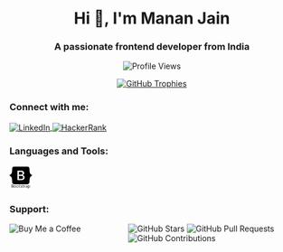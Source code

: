 <h1 align="center">Hi 👋, I'm Manan Jain</h1>
<h3 align="center">A passionate frontend developer from India</h3>

<p align="center">
  <img src="https://komarev.com/ghpvc/?username=doomdybbuk&label=Profile%20views&color=0e75b6&style=flat" alt="Profile Views" />
</p>

<p align="center">
  <a href="https://github.com/ryo-ma/github-profile-trophy">
    <img src="https://github-profile-trophy.vercel.app/?username=doomdybbuk" alt="GitHub Trophies" />
  </a>
</p>

<h3 align="left">Connect with me:</h3>
<p align="left">
  <a href="https://linkedin.com/in/manan-jain-1843091b4/" target="_blank">
    <img align="center" src="https://raw.githubusercontent.com/rahuldkjain/github-profile-readme-generator/master/src/images/icons/Social/linked-in-alt.svg" alt="LinkedIn" height="30" width="40" />
  </a>
  <a href="https://www.hackerrank.com/manan_jain16949?hr_r=1" target="_blank">
    <img align="center" src="https://raw.githubusercontent.com/rahuldkjain/github-profile-readme-generator/master/src/images/icons/Social/hackerrank.svg" alt="HackerRank" height="30" width="40" />
  </a>
</p>

<h3 align="left">Languages and Tools:</h3>
<p align="left">
  <a href="https://getbootstrap.com" target="_blank">
    <img src="https://raw.githubusercontent.com/devicons/devicon/master/icons/bootstrap/bootstrap-plain-wordmark.svg" alt="Bootstrap" width="40" height="40"/>
  </a>
  <!-- Add other tools and languages similarly -->
</p>

<h3 align="left">Support:</h3>
<p align="left">
  <a href="https://www.buymeacoffee.com/mananjain1p">
    <img align="left" src="https://cdn.buymeacoffee.com/buttons/v2/default-yellow.png" height="50" width="210" alt="Buy Me a Coffee" />
  </a>
</p>

<p align="left">
  <img src="https://img.shields.io/github/stars/doomdybbuk?style=social" alt="GitHub Stars" />
  <img src="https://img.shields.io/github/pulls/doomdybbuk?style=social" alt="GitHub Pull Requests" />
  <img src="https://img.shields.io/github/contributions/doomdybbuk?style=social" alt="GitHub Contributions" />
</p>
